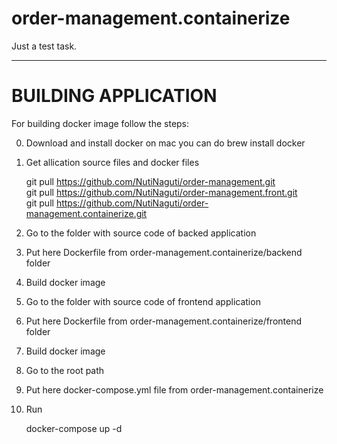 # order-management.containerize
Just a test task.
***

# BUILDING APPLICATION
For building docker image follow the steps:

0. Download and install docker 
on mac you can do
  brew install docker

1. Get allication source files and docker files
  
    git pull https://github.com/NutiNaguti/order-management.git  
    git pull https://github.com/NutiNaguti/order-management.front.git  
    git pull https://github.com/NutiNaguti/order-management.containerize.git  

2. Go to the folder with source code of backed application
3. Put here Dockerfile from order-management.containerize/backend folder
4. Build docker image

5. Go to the folder with source code of frontend application
6. Put here Dockerfile from order-management.containerize/frontend folder
7. Build docker image

8. Go to the root path
9. Put here docker-compose.yml file from order-management.containerize
10. Run  

    docker-compose up -d
